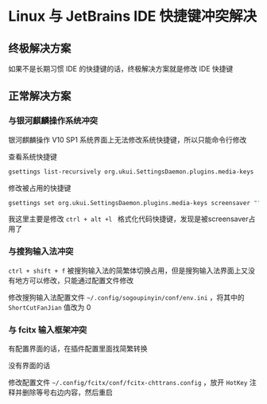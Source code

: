# Linux 与 JetBrains IDE 快捷键冲突解决



## 终极解决方案

如果不是长期习惯 IDE 的快捷键的话，终极解决方案就是修改 IDE 快捷键 



## 正常解决方案 



### 与银河麒麟操作系统冲突 

银河麒麟操作 V10 SP1 系统界面上无法修改系统快捷键，所以只能命令行修改 


查看系统快捷键

```bash
gsettings list-recursively org.ukui.SettingsDaemon.plugins.media-keys
```

修改被占用的快捷键

```bash
gsettings set org.ukui.SettingsDaemon.plugins.media-keys screensaver ""
```

我这里主要是修改 `ctrl + alt +l ` 格式化代码快捷键，发现是被screensaver占用了



### 与搜狗输入法冲突

`ctrl + shift + f` 被搜狗输入法的简繁体切换占用，但是搜狗输入法界面上又没有地方可以修改，只能通过配置文件修改

修改搜狗输入法配置文件 `~/.config/sogoupinyin/conf/env.ini` ，将其中的 `ShortCutFanJian` 值改为 0



### 与 fcitx 输入框架冲突

有配置界面的话，在插件配置里面找简繁转换

没有界面的话

修改配置文件 `~/.config/fcitx/conf/fcitx-chttrans.config` ，放开 `HotKey` 注释并删除等号右边内容，然后重启



